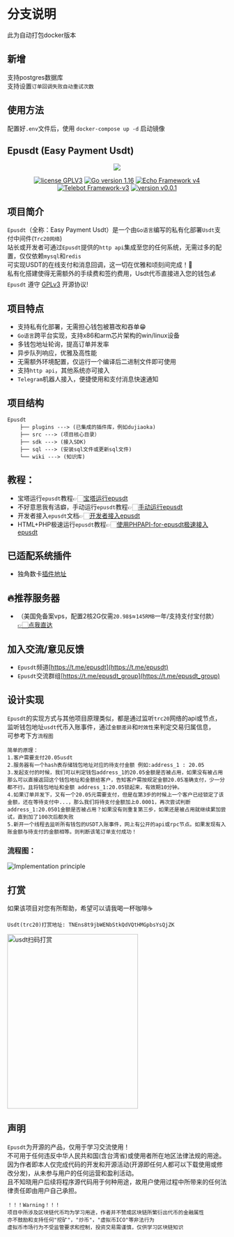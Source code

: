 # 分支说明

此为自动打包docker版本
## 新增 
支持postgres数据库  
支持设置`订单回调失败自动重试次数`

## 使用方法
配置好`.env`文件后，使用 `docker-compose up -d` 启动镜像


## Epusdt (Easy Payment Usdt)
<p align="center">
<img src="wiki/img/usdtlogo.png">
</p>
<p align="center">
<a href="https://www.gnu.org/licenses/gpl-3.0.html"><img src="https://img.shields.io/badge/license-GPLV3-blue" alt="license GPLV3"></a>
<a href="https://golang.org"><img src="https://img.shields.io/badge/Golang-1.16-red" alt="Go version 1.16"></a>
<a href="https://echo.labstack.com"><img src="https://img.shields.io/badge/Echo Framework-v4-blue" alt="Echo Framework v4"></a>
<a href="https://github.com/tucnak/telebot"><img src="https://img.shields.io/badge/Telebot Framework-v3-lightgrey" alt="Telebot Framework-v3"></a>
<a href="https://github.com/assimon/epusdt/releases/tag/v0.0.1"><img src="https://img.shields.io/badge/version-v0.0.1-green" alt="version v0.0.1"></a>
</p>


## 项目简介
`Epusdt`（全称：Easy Payment Usdt）是一个由`Go语言`编写的私有化部署`Usdt`支付中间件(`Trc20网络`)     
站长或开发者可通过`Epusdt`提供的`http api`集成至您的任何系统，无需过多的配置，仅仅依赖`mysql`和`redis`      
可实现USDT的在线支付和消息回调，这一切在优雅和顷刻间完成！🎉        
私有化搭建使得无需额外的手续费和签约费用，Usdt代币直接进入您的钱包💰      
`Epusdt` 遵守 [GPLv3](https://www.gnu.org/licenses/gpl-3.0.html) 开源协议!

## 项目特点
- 支持私有化部署，无需担心钱包被篡改和吞单😁
- `Go语言`跨平台实现，支持x86和arm芯片架构的win/linux设备
- 多钱包地址轮询，提高订单并发率
- 异步队列响应，优雅及高性能
- 无需额外环境配置，仅运行一个编译后二进制文件即可使用
- 支持`http api`，其他系统亦可接入
- `Telegram`机器人接入，便捷使用和支付消息快速通知

## 项目结构
```
Epusdt
    ├── plugins ---> (已集成的插件库，例如dujiaoka)
    ├── src ---> (项目核心目录）
    ├── sdk ---> (接入SDK)
    ├── sql ---> (安装sql文件或更新sql文件)
    └── wiki ---> (知识库)
```

## 教程：
- 宝塔运行`epusdt`教程👉🏻[宝塔运行epusdt](wiki/BT_RUN.md)
- 不好意思我有洁癖，手动运行`epusdt`教程👉🏻[手动运行epusdt](wiki/manual_RUN.md)
- 开发者接入`epusdt`文档👉🏻[开发者接入epusdt](wiki/API.md)
- HTML+PHP极速运行`epusdt`教程👉🏻[使用PHPAPI-for-epusdt极速接入epusdt](https://github.com/BlueSkyXN/PHPAPI-for-epusdt)

## 已适配系统插件
- 独角数卡[插件地址](plugins/dujiaoka)

## 🔥推荐服务器 
- （美国免备案vps，配置2核2G仅需`20.98$`≈`145RMB`一年/支持支付宝付款）[👉🏻点我直达](https://my.racknerd.com/aff.php?aff=2745&pid=681)

## 加入交流/意见反馈
- `Epusdt`频道[https://t.me/epusdt](https://t.me/epusdt)
- `Epusdt`交流群组[https://t.me/epusdt_group](https://t.me/epusdt_group)

## 设计实现
`Epusdt`的实现方式与其他项目原理类似，都是通过监听`trc20`网络的api或节点，      
监听钱包地址`usdt`代币入账事件，通过`金额差异`和`时效性`来判定交易归属信息，     
可参考下方`流程图`
```
简单的原理：
1.客户需要支付20.05usdt
2.服务器有一个hash表存储钱包地址对应的待支付金额 例如:address_1 : 20.05
3.发起支付的时候，我们可以判定钱包address_1的20.05金额是否被占用，如果没有被占用那么可以直接返回这个钱包地址和金额给客户，告知客户需按规定金额20.05准确支付，少一分都不行。且将钱包地址和金额 address_1:20.05锁起来，有效期10分钟。
4.如果订单并发下，又有一个20.05元需要支付，但是在第3步的时候上一个客户已经锁定了该金额，还在等待支付中...，那么我们将待支付金额加上0.0001，再次尝试判断address_1:20.0501金额是否被占用？如果没有则重复第三步，如果还是被占用就继续累加尝试，直到加了100次后都失败
5.新开一个线程去监听所有钱包的USDT入账事件，网上有公开的api或rpc节点。如果发现有入账金额与待支付的金额相等。则判断该笔订单支付成功！
```
### 流程图：
![Implementation principle](wiki/img/implementation_principle.jpg)

## 打赏
如果该项目对您有所帮助，希望可以请我喝一杯咖啡☕️
```
Usdt(trc20)打赏地址: TNEns8t9jbWENbStkQdVQtHMGpbsYsQjZK
```
<img src="wiki/img/usdt_thanks.jpeg" width = "300" height = "400" alt="usdt扫码打赏"/>




## 声明
`Epusdt`为开源的产品，仅用于学习交流使用！       
不可用于任何违反中华人民共和国(含台湾省)或使用者所在地区法律法规的用途。           
因为作者即本人仅完成代码的开发和开源活动(开源即任何人都可以下载使用或修改分发)，从未参与用户的任何运营和盈利活动。       
且不知晓用户后续将程序源代码用于何种用途，故用户使用过程中所带来的任何法律责任即由用户自己承担。            
```
！！！Warning！！！
项目中所涉及区块链代币均为学习用途，作者并不赞成区块链所繁衍出代币的金融属性
亦不鼓励和支持任何"挖矿"，"炒币"，"虚拟币ICO"等非法行为
虚拟币市场行为不受监管要求和控制，投资交易需谨慎，仅供学习区块链知识
```
